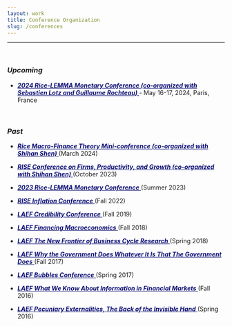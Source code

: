 ```yaml
---
layout: work
title: Conference Organization
slug: /conferences
---
```


---

<br />

### ***Upcoming***
- <a style="color: #0b0e73" href="./assets/pdfs/2024 Rice-LEMMA Program.pdf" target="_blank" rel="noopener noreferrer" color="blue">***2024 Rice-LEMMA Monetary Conference (co-organized with Sebastien Lotz and Guillaume Rochteau)*** </a>  - May 16-17, 2024, Paris, France


<br />

### ***Past***
- <a style="color: #0b0e73" href="https://economics.rice.edu/sites/g/files/bxs4046/files/inline-files/Rice%20Macro-Finance%20Mini-conference.pdf" target="_blank" rel="noopener noreferrer" color="blue">***Rice Macro-Finance Theory Mini-conference (co-organized with Shihan Shen)*** </a>  (March 2024)

- <a style="color: #0b0e73" href="https://economics.rice.edu/rice-conference-firms-productivity-and-growth" target="_blank" rel="noopener noreferrer" color="blue">***RISE Conference on Firms, Productivity, and Growth (co-organized with Shihan Shen)*** </a>  (October 2023)

- <a style="color: #0b0e73" href="https://economics.rice.edu/rice-lemma-monetary-conf" target="_blank" rel="noopener noreferrer" color="blue">***2023 Rice-LEMMA Monetary Conference*** </a>  (Summer 2023)

-  <a style="color: #0b0e73" href="https://economics.rice.edu/rise-inflation-conf" target="_blank" rel="noopener noreferrer" color="blue">***RISE Inflation Conference*** </a>  (Fall 2022)

-  <a style="color: #0b0e73" href="https://laef.ucsb.edu/programs/credagenda.pdf" target="_blank" rel="noopener noreferrer" color="blue">***LAEF Credibility Conference*** </a>  (Fall 2019)

-  <a style="color: #0b0e73" href="https://laef.ucsb.edu/programs/FinMacagenda.pdf" target="_blank" rel="noopener noreferrer" color="blue">***LAEF Financing Macroeconomics*** </a>  (Fall 2018)

-  <a style="color: #0b0e73" href="https://laef.ucsb.edu/programs/New%20Frontiers%20agenda%20-%20draft.pdf" target="_blank" rel="noopener noreferrer" color="blue">***LAEF The New Frontier of Business Cycle Research*** </a>  (Spring 2018)

-  <a style="color: #0b0e73" href="https://laef.ucsb.edu/programs/gov_program.pdf" target="_blank" rel="noopener noreferrer" color="blue">***LAEF Why the Government Does Whatever It Is That The Government Does*** </a>  (Fall 2017)

-  <a style="color: #0b0e73" href="https://laef.ucsb.edu/programs/Bubblesagenda.pdf" target="_blank" rel="noopener noreferrer" color="blue">***LAEF Bubbles Conference*** </a>  (Spring 2017)

-  <a style="color: #0b0e73" href="https://laef.ucsb.edu/programs/agenda%20Info_Fin_mkts.pdf" target="_blank" rel="noopener noreferrer" color="blue">***LAEF What We Know About Information in Financial Markets*** </a>  (Fall 2016)

-  <a style="color: #0b0e73" href="https://laef.ucsb.edu/programs/Schedule.Pecuniary.pdf" target="_blank" rel="noopener noreferrer" color="blue">***LAEF Pecuniary Externalities, The Back of the Invisible Hand*** </a>  (Spring 2016)

<br />
